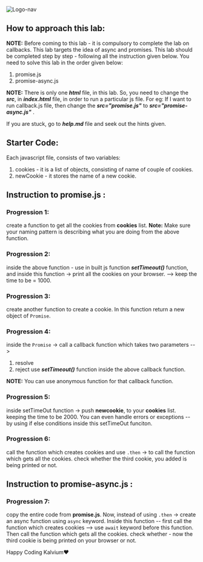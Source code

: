 ![Logo-nav](https://s3.ap-south-1.amazonaws.com/kalvi-education.github.io/front-end-web-development/Kalvium-Logo.png)

## How to approach this lab:

**NOTE:** Before coming to this lab - it is compulsory to complete the lab on callbacks.
This lab targets the idea of async and promises. This lab should be completed step by step - following all the instruction given below. 
You need to solve this lab in the order given below:

1. promise.js
2. promise-async.js

**NOTE:** There is only one ***html*** file, in this lab. So, you need to change the ***src***, in ***index.html*** file, in order to run a particular js file.
For eg: 
If I want to run callback.js file, then change the ***src="promise.js"*** to ***src="promise-async.js"*** .

If you are stuck, go to ***help.md*** file and seek out the hints given.

## Starter Code:
Each javascript file, consists of two variables:
1. cookies - it is a list of objects, consisting of name of couple of cookies.
2. newCookie - it stores the name of a new cookie.

## Instruction to promise.js :

### Progression 1:

create a function to get all the cookies from **cookies** list.
**Note:** Make sure your naming pattern is describing what you are doing from the above function.

### Progression 2:

inside the above function - use in built js function **_setTimeout()_** function, and inside this function -> print all the cookies on your browser. --> keep the time to be = 1000.

### Progression 3:

create another function to create a cookie. In this function return a new object of `Promise`.

### Progression 4:
inside the `Promise` -> call a callback function which takes two parameters --> 
1. resolve
2. reject
use **_setTimeout()_** function inside the above callback function.

**NOTE:** You can use anonymous function for that callback function.

### Progression 5:
inside setTimeOut function -> push **newcookie**, to your **cookies** list. keeping the time to be 2000.
You can even handle errors or exceptions -- by using if else conditions inside this setTimeOut funciton.

### Progression 6:

call the function which creates cookies and use `.then` -> to call the function which gets all the cookies.
check whether the third cookie, you added is being printed or not.

## Instruction to promise-async.js :

### Progression 7:

copy the entire code from **promise.js**.
Now, instead of using `.then` -> create an async function using `async` keyword.
Inside this function -- first call the function which creates cookies --> use `await` keyword before this function.
Then call the function which gets all the cookies.
check whether - now the third cookie is being printed on your browser or not.

Happy Coding Kalvium❤️